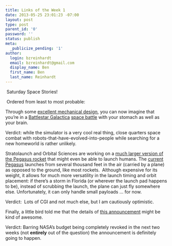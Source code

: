 ```yaml
---
title: Links of the Week 1
date: 2013-05-25 23:01:23 -07:00
layout: post
type: post
parent_id: '0'
password: ''
status: publish
meta:
  _publicize_pending: '1'
author:
  login: bzreinhardt
  email: bzreinhardt@gmail.com
  display_name: Ben
  first_name: Ben
  last_name: Reinhardt
---
```


<p> Saturday Space Stories!</p>
<p> Ordered from least to most probable:</p>
<p>Through some <a href="http://www.space.com/21311-battlestar-galactica-flight-simulator-can-spin-any-direction-video.html" target="_blank">excellent mechanical design</a>, you can now imagine that you’re in a <a href="http://en.wikipedia.org/wiki/Battlestar_Galactica" target="_blank">Battlestar Galactica</a> <a href="http://www.youtube.com/watch?v=eCwQTkr-ZBk" target="_blank">space battle</a> with your stomach as well as your brain.</p>
<p>Verdict: while the simulator is a very cool real thing, close quarters space combat with robots-that-have-evolved-into-people while searching for a new homeworld is rather unlikely.</p>
<p>Stratolaunch and Orbital Sciences are working on a <a href="http://www.nasaspaceflight.com/2013/05/stratolaunch-orbital-air-launch" target="_blank">much larger version of the Pegasus rocket</a> that might even be able to launch humans. The <a href="http://en.wikipedia.org/wiki/Pegasus_rocket" target="_blank">current Pegasus</a> launches from several thousand feet in the air (carried by a plane) as opposed to the ground, like most rockets.  Although expensive for its weight, it allows for much more versatility in the launch timing and orbit placement: if there’s a storm in Florida (or wherever the launch pad happens to be), instead of scrubbing the launch, the plane can just fly somewhere else. Unfortunately, it can only handle small payloads … for now. </p>
<p>Verdict:  Lots of CGI and not much else, but I am cautiously optimistic.</p>
<p>Finally, a little bird told me that the details of <a href="http://www.spacepolicyonline.com/news/nasa-to-hold-public-forum-on-asteroid-retrieval-mission" target="_blank">this announcement</a> might be kind of awesome.</p>
<p>Verdict: Barring NASA’s budget being completely revoked in the next two weeks (not <b>entirely</b> out of the question) the announcement is definitely going to happen.</p>

